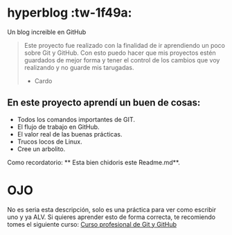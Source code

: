 # hyperblog :tw-1f49a:
Un blog increible en GitHub
> Este proyecto fue realizado con la finalidad de ir aprendiendo un poco sobre Git y GitHub.  Con esto puedo hacer que mis proyectos estén guardados de mejor forma y tener el control de los cambios que voy realizando y no guarde mis tarugadas. 
> - Cardo

## En este proyecto aprendí un buen de cosas:
* Todos los comandos importantes de GIT.
* El flujo de trabajo en GitHub.
* El valor real de las buenas prácticas.
* Trucos locos de Linux.
* Cree un arbolito.

Como recordatorio: ** Esta bien chidoris este Readme.md**. 
# OJO
No es seria esta descripción, solo es una práctica para ver como escribir uno y ya ALV. Si quieres aprender esto de forma correcta, te recomiendo tomes el siguiente curso: [Curso profesional de Git y GitHub](https://platzi.com/clases/git-github/ "Curso profesional de Git y GitHub")
